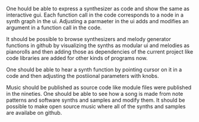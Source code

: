 One hould be able to express a synthesizer as code and show the same as interactive gui. Each function call in the code corresponds to a node in a synth graph in the ui. Adjusting a parmaeter in the ui adds and modifies an argument in a function call in the code.

It should be possible to browse synthesizers and melody generator functions in github by visualizing the synths as modular ui and melodies as pianorolls and then  adding those as dependencies of the current project like code libraries are added for other kinds of programs now.

One should be able to hear a synth function by pointing cursor on it in a code and then adjusting the postiional parameters with knobs.

Music should be published as source code like module files were published in the nineties. One should be able to see how a song is made from note patterns and software synths and samples and modify them. It should be possible to make open source music where all of the synths and samples are availabe on github.